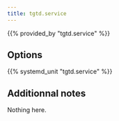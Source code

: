 ```yaml
---
title: tgtd.service
---
```


{{% provided_by "tgtd.service" %}}

## Options

{{% systemd_unit "tgtd.service" %}}

## Additionnal notes

Nothing here.